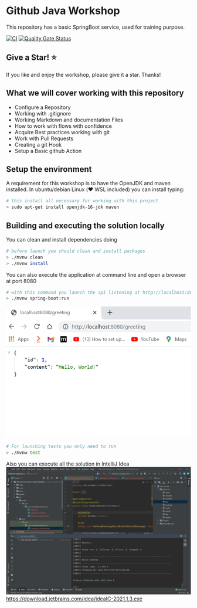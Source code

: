 # Github Java Workshop

This repository has a basic SpringBoot service, used for training purpose.

[![CI](https://github.com/GitHubWorkshop2021/GithubTrainingJava/actions/workflows/main.yml/badge.svg)](https://github.com/GitHubWorkshop2021/GithubTrainingJava/actions/workflows/main.yml)
[![Quality Gate Status](https://sonarcloud.io/api/project_badges/measure?project=GitHubWorkshop2021_GithubTrainingJava&metric=alert_status)](https://sonarcloud.io/dashboard?id=GitHubWorkshop2021_GithubTrainingJava)

## Give a Star! :star:

If you like and enjoy the workshop, please give it a star. Thanks!

## What we will cover working with this repository

 - Configure a Repository
 - Working with .gitignore
 - Working Markdown and documentation Files
 - How to work with flows with confidence
 - Acquire Best practices working with git
 - Work with Pull Requests
 - Creating a git Hook
 - Setup a Basic github Action

## Setup the environment

A requirement for this workshop is to have the OpenJDK and maven installed. In ubuntu/debian Linux (:heart: WSL included) you can install typing:

```bash 
# this install all necessary for working with this project 
> sudo apt-get install openjdk-16-jdk maven
```


## Building and executing the solution locally

You can clean and install dependencies doing

```bash
# before launch you should clean and install packages
> ./mvnw clean
> ./mvnw install
```
 You can also execute the application at command line and open a browser at port 8080

```bash 
# with this command you launch the api listening at http://localhost:8080/greeting
> ./mvnw spring-boot:run
```

![browser demo](https://raw.githubusercontent.com/GitHubWorkshop2021/GithubTrainingJava/main/docs/greetings.png "greetings in action")

```bash
# For launching tests you only need to run
> ./mvnw test
```

Also you can execute all the solution in IntelliJ Idea 
![IntelliJ demo](https://raw.githubusercontent.com/GitHubWorkshop2021/GithubTrainingJava/main/docs/testspassing.png "test passingin intelliJ Idea")
https://download.jetbrains.com/idea/ideaIC-2021.1.3.exe

